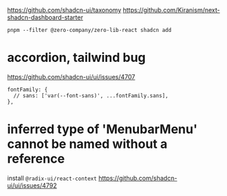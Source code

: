 https://github.com/shadcn-ui/taxonomy
https://github.com/Kiranism/next-shadcn-dashboard-starter

`pnpm --filter @zero-company/zero-lib-react shadcn add`

# accordion, tailwind bug

https://github.com/shadcn-ui/ui/issues/4707

```
fontFamily: {
  // sans: ['var(--font-sans)', ...fontFamily.sans],
},
```

# inferred type of 'MenubarMenu' cannot be named without a reference

install `@radix-ui/react-context`
https://github.com/shadcn-ui/ui/issues/4792
